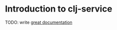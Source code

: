# Introduction to clj-service

TODO: write [great documentation](http://jacobian.org/writing/what-to-write/)
